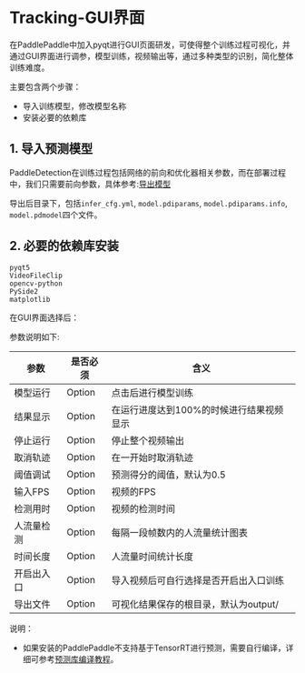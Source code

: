 # Tracking-GUI界面

在PaddlePaddle中加入pyqt进行GUI页面研发，可使得整个训练过程可视化，并通过GUI界面进行调参，模型训练，视频输出等，通过多种类型的识别，简化整体训练难度。


主要包含两个步骤：

- 导入训练模型，修改模型名称
- 安装必要的依赖库

## 1. 导入预测模型

PaddleDetection在训练过程包括网络的前向和优化器相关参数，而在部署过程中，我们只需要前向参数，具体参考:[导出模型](https://github.com/PaddlePaddle/PaddleDetection/blob/develop/deploy/EXPORT_MODEL.md)

导出后目录下，包括`infer_cfg.yml`, `model.pdiparams`,  `model.pdiparams.info`, `model.pdmodel`四个文件。

## 2. 必要的依赖库安装

```
pyqt5
VideoFileClip
opencv-python
PySide2
matplotlib
```

在GUI界面选择后：


参数说明如下:

| 参数       | 是否必须 | 含义                                     |
| ---------- | -------- | ---------------------------------------- |
| 模型运行   | Option   | 点击后进行模型训练                       |
| 结果显示   | Option   | 在运行进度达到100%的时候进行结果视频显示 |
| 停止运行   | Option   | 停止整个视频输出                         |
| 取消轨迹   | Option   | 在一开始时取消轨迹                       |
| 阈值调试   | Option   | 预测得分的阈值，默认为0.5                |
| 输入FPS    | Option   | 视频的FPS                                |
| 检测用时   | Option   | 视频的检测时间                           |
| 人流量检测 | Option   | 每隔一段帧数内的人流量统计图表           |
| 时间长度   | Option   | 人流量时间统计长度                       |
| 开启出入口 | Option   | 导入视频后可自行选择是否开启出入口训练   |
| 导出文件   | Option   | 可视化结果保存的根目录，默认为output/    |


说明：

- 如果安装的PaddlePaddle不支持基于TensorRT进行预测，需要自行编译，详细可参考[预测库编译教程](https://paddleinference.paddlepaddle.org.cn/user_guides/source_compile.html)。